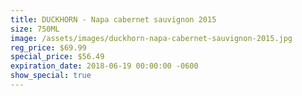 ```yaml
---
title: DUCKHORN - Napa cabernet sauvignon 2015
size: 750ML
image: /assets/images/duckhorn-napa-cabernet-sauvignon-2015.jpg
reg_price: $69.99
special_price: $56.49
expiration_date: 2018-06-19 00:00:00 -0600
show_special: true
---
```


